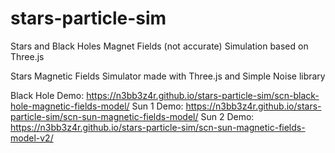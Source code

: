 # stars-particle-sim
Stars and Black Holes Magnet Fields (not accurate) Simulation based on Three.js

Stars Magnetic Fields Simulator made with Three.js and Simple Noise library

Black Hole Demo: https://n3bb3z4r.github.io/stars-particle-sim/scn-black-hole-magnetic-fields-model/
Sun 1 Demo: https://n3bb3z4r.github.io/stars-particle-sim/scn-sun-magnetic-fields-model/
Sun 2 Demo: https://n3bb3z4r.github.io/stars-particle-sim/scn-sun-magnetic-fields-model-v2/
